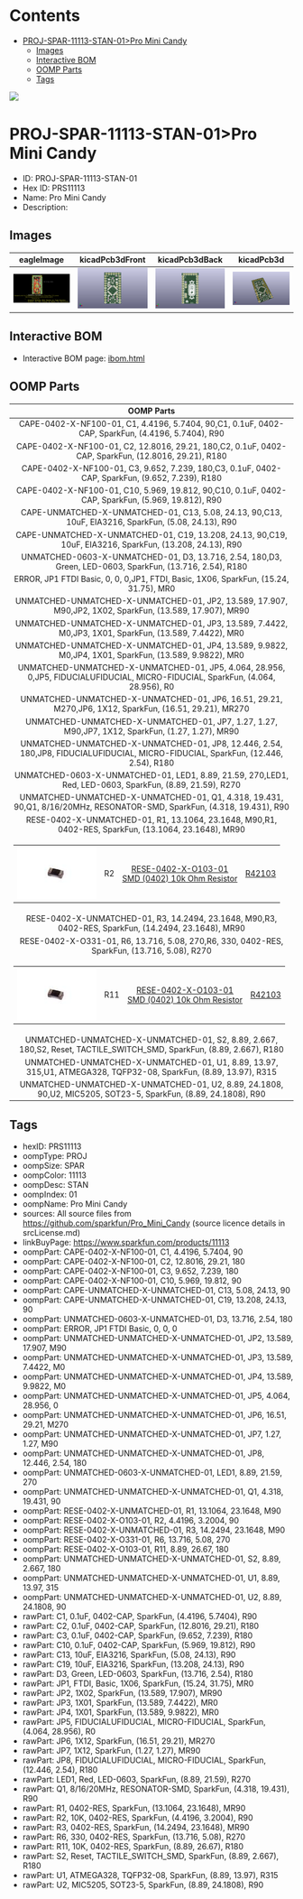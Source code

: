 



Contents
========

* [PROJ-SPAR-11113-STAN-01>Pro Mini Candy](#proj-spar-11113-stan-01pro-mini-candy)
	* [Images](#images)
	* [Interactive BOM](#interactive-bom)
	* [OOMP Parts](#oomp-parts)
	* [Tags](#tags)
  
![][im]
# PROJ-SPAR-11113-STAN-01>Pro Mini Candy

- ID: PROJ-SPAR-11113-STAN-01
- Hex ID: PRS11113
- Name: Pro Mini Candy
- Description: 

## Images
  
  

|eagleImage|kicadPcb3dFront|kicadPcb3dBack|kicadPcb3d|
| :---: | :---: | :---: | :---: |
|[![eagleImage](eagleImage_140.png)](eagleImage_600.png)|[![kicadPcb3dFront](kicadPcb3dFront_140.png)](kicadPcb3dFront_600.png)|[![kicadPcb3dBack](kicadPcb3dBack_140.png)](kicadPcb3dBack_600.png)|[![kicadPcb3d](kicadPcb3d_140.png)](kicadPcb3d_600.png)|

## Interactive BOM

- Interactive BOM page: [ibom.html](kicad/bom/ibom.html)

## OOMP Parts
  

|OOMP Parts|
| :---: |
|CAPE-0402-X-NF100-01, C1, 4.4196, 5.7404, 90,C1, 0.1uF, 0402-CAP, SparkFun, (4.4196, 5.7404), R90|
|CAPE-0402-X-NF100-01, C2, 12.8016, 29.21, 180,C2, 0.1uF, 0402-CAP, SparkFun, (12.8016, 29.21), R180|
|CAPE-0402-X-NF100-01, C3, 9.652, 7.239, 180,C3, 0.1uF, 0402-CAP, SparkFun, (9.652, 7.239), R180|
|CAPE-0402-X-NF100-01, C10, 5.969, 19.812, 90,C10, 0.1uF, 0402-CAP, SparkFun, (5.969, 19.812), R90|
|CAPE-UNMATCHED-X-UNMATCHED-01, C13, 5.08, 24.13, 90,C13, 10uF, EIA3216, SparkFun, (5.08, 24.13), R90|
|CAPE-UNMATCHED-X-UNMATCHED-01, C19, 13.208, 24.13, 90,C19, 10uF, EIA3216, SparkFun, (13.208, 24.13), R90|
|UNMATCHED-0603-X-UNMATCHED-01, D3, 13.716, 2.54, 180,D3, Green, LED-0603, SparkFun, (13.716, 2.54), R180|
|ERROR, JP1 FTDI Basic, 0, 0, 0,JP1, FTDI, Basic, 1X06, SparkFun, (15.24, 31.75), MR0|
|UNMATCHED-UNMATCHED-X-UNMATCHED-01, JP2, 13.589, 17.907, M90,JP2, 1X02, SparkFun, (13.589, 17.907), MR90|
|UNMATCHED-UNMATCHED-X-UNMATCHED-01, JP3, 13.589, 7.4422, M0,JP3, 1X01, SparkFun, (13.589, 7.4422), MR0|
|UNMATCHED-UNMATCHED-X-UNMATCHED-01, JP4, 13.589, 9.9822, M0,JP4, 1X01, SparkFun, (13.589, 9.9822), MR0|
|UNMATCHED-UNMATCHED-X-UNMATCHED-01, JP5, 4.064, 28.956, 0,JP5, FIDUCIALUFIDUCIAL, MICRO-FIDUCIAL, SparkFun, (4.064, 28.956), R0|
|UNMATCHED-UNMATCHED-X-UNMATCHED-01, JP6, 16.51, 29.21, M270,JP6, 1X12, SparkFun, (16.51, 29.21), MR270|
|UNMATCHED-UNMATCHED-X-UNMATCHED-01, JP7, 1.27, 1.27, M90,JP7, 1X12, SparkFun, (1.27, 1.27), MR90|
|UNMATCHED-UNMATCHED-X-UNMATCHED-01, JP8, 12.446, 2.54, 180,JP8, FIDUCIALUFIDUCIAL, MICRO-FIDUCIAL, SparkFun, (12.446, 2.54), R180|
|UNMATCHED-0603-X-UNMATCHED-01, LED1, 8.89, 21.59, 270,LED1, Red, LED-0603, SparkFun, (8.89, 21.59), R270|
|UNMATCHED-UNMATCHED-X-UNMATCHED-01, Q1, 4.318, 19.431, 90,Q1, 8/16/20MHz, RESONATOR-SMD, SparkFun, (4.318, 19.431), R90|
|RESE-0402-X-UNMATCHED-01, R1, 13.1064, 23.1648, M90,R1, 0402-RES, SparkFun, (13.1064, 23.1648), MR90|
|<table><tr><td>![RESE-0402-X-O103-01](https://raw.githubusercontent.com/oomlout/oomlout_OOMP_parts/main/RESE-0402-X-O103-01/image_140.jpg)</td><td> R2</td><td>[RESE-0402-X-O103-01<br>SMD (0402) 10k Ohm Resistor](https://github.com/oomlout/oomlout_OOMP_parts/tree/main/RESE-0402-X-O103-01/)</td><td>[R42103](https://github.com/oomlout/oomlout_OOMP_parts/tree/main/RESE-0402-X-O103-01/)</td></tr></table>|
|RESE-0402-X-UNMATCHED-01, R3, 14.2494, 23.1648, M90,R3, 0402-RES, SparkFun, (14.2494, 23.1648), MR90|
|RESE-0402-X-O331-01, R6, 13.716, 5.08, 270,R6, 330, 0402-RES, SparkFun, (13.716, 5.08), R270|
|<table><tr><td>![RESE-0402-X-O103-01](https://raw.githubusercontent.com/oomlout/oomlout_OOMP_parts/main/RESE-0402-X-O103-01/image_140.jpg)</td><td> R11</td><td>[RESE-0402-X-O103-01<br>SMD (0402) 10k Ohm Resistor](https://github.com/oomlout/oomlout_OOMP_parts/tree/main/RESE-0402-X-O103-01/)</td><td>[R42103](https://github.com/oomlout/oomlout_OOMP_parts/tree/main/RESE-0402-X-O103-01/)</td></tr></table>|
|UNMATCHED-UNMATCHED-X-UNMATCHED-01, S2, 8.89, 2.667, 180,S2, Reset, TACTILE_SWITCH_SMD, SparkFun, (8.89, 2.667), R180|
|UNMATCHED-UNMATCHED-X-UNMATCHED-01, U1, 8.89, 13.97, 315,U1, ATMEGA328, TQFP32-08, SparkFun, (8.89, 13.97), R315|
|UNMATCHED-UNMATCHED-X-UNMATCHED-01, U2, 8.89, 24.1808, 90,U2, MIC5205, SOT23-5, SparkFun, (8.89, 24.1808), R90|

## Tags

- hexID: PRS11113
- oompType: PROJ
- oompSize: SPAR
- oompColor: 11113
- oompDesc: STAN
- oompIndex: 01
- oompName: Pro Mini Candy
- sources: All source files from https://github.com/sparkfun/Pro_Mini_Candy (source licence details in srcLicense.md)
- linkBuyPage: https://www.sparkfun.com/products/11113
- oompPart: CAPE-0402-X-NF100-01, C1, 4.4196, 5.7404, 90
- oompPart: CAPE-0402-X-NF100-01, C2, 12.8016, 29.21, 180
- oompPart: CAPE-0402-X-NF100-01, C3, 9.652, 7.239, 180
- oompPart: CAPE-0402-X-NF100-01, C10, 5.969, 19.812, 90
- oompPart: CAPE-UNMATCHED-X-UNMATCHED-01, C13, 5.08, 24.13, 90
- oompPart: CAPE-UNMATCHED-X-UNMATCHED-01, C19, 13.208, 24.13, 90
- oompPart: UNMATCHED-0603-X-UNMATCHED-01, D3, 13.716, 2.54, 180
- oompPart: ERROR, JP1 FTDI Basic, 0, 0, 0
- oompPart: UNMATCHED-UNMATCHED-X-UNMATCHED-01, JP2, 13.589, 17.907, M90
- oompPart: UNMATCHED-UNMATCHED-X-UNMATCHED-01, JP3, 13.589, 7.4422, M0
- oompPart: UNMATCHED-UNMATCHED-X-UNMATCHED-01, JP4, 13.589, 9.9822, M0
- oompPart: UNMATCHED-UNMATCHED-X-UNMATCHED-01, JP5, 4.064, 28.956, 0
- oompPart: UNMATCHED-UNMATCHED-X-UNMATCHED-01, JP6, 16.51, 29.21, M270
- oompPart: UNMATCHED-UNMATCHED-X-UNMATCHED-01, JP7, 1.27, 1.27, M90
- oompPart: UNMATCHED-UNMATCHED-X-UNMATCHED-01, JP8, 12.446, 2.54, 180
- oompPart: UNMATCHED-0603-X-UNMATCHED-01, LED1, 8.89, 21.59, 270
- oompPart: UNMATCHED-UNMATCHED-X-UNMATCHED-01, Q1, 4.318, 19.431, 90
- oompPart: RESE-0402-X-UNMATCHED-01, R1, 13.1064, 23.1648, M90
- oompPart: RESE-0402-X-O103-01, R2, 4.4196, 3.2004, 90
- oompPart: RESE-0402-X-UNMATCHED-01, R3, 14.2494, 23.1648, M90
- oompPart: RESE-0402-X-O331-01, R6, 13.716, 5.08, 270
- oompPart: RESE-0402-X-O103-01, R11, 8.89, 26.67, 180
- oompPart: UNMATCHED-UNMATCHED-X-UNMATCHED-01, S2, 8.89, 2.667, 180
- oompPart: UNMATCHED-UNMATCHED-X-UNMATCHED-01, U1, 8.89, 13.97, 315
- oompPart: UNMATCHED-UNMATCHED-X-UNMATCHED-01, U2, 8.89, 24.1808, 90
- rawPart: C1, 0.1uF, 0402-CAP, SparkFun, (4.4196, 5.7404), R90
- rawPart: C2, 0.1uF, 0402-CAP, SparkFun, (12.8016, 29.21), R180
- rawPart: C3, 0.1uF, 0402-CAP, SparkFun, (9.652, 7.239), R180
- rawPart: C10, 0.1uF, 0402-CAP, SparkFun, (5.969, 19.812), R90
- rawPart: C13, 10uF, EIA3216, SparkFun, (5.08, 24.13), R90
- rawPart: C19, 10uF, EIA3216, SparkFun, (13.208, 24.13), R90
- rawPart: D3, Green, LED-0603, SparkFun, (13.716, 2.54), R180
- rawPart: JP1, FTDI, Basic, 1X06, SparkFun, (15.24, 31.75), MR0
- rawPart: JP2, 1X02, SparkFun, (13.589, 17.907), MR90
- rawPart: JP3, 1X01, SparkFun, (13.589, 7.4422), MR0
- rawPart: JP4, 1X01, SparkFun, (13.589, 9.9822), MR0
- rawPart: JP5, FIDUCIALUFIDUCIAL, MICRO-FIDUCIAL, SparkFun, (4.064, 28.956), R0
- rawPart: JP6, 1X12, SparkFun, (16.51, 29.21), MR270
- rawPart: JP7, 1X12, SparkFun, (1.27, 1.27), MR90
- rawPart: JP8, FIDUCIALUFIDUCIAL, MICRO-FIDUCIAL, SparkFun, (12.446, 2.54), R180
- rawPart: LED1, Red, LED-0603, SparkFun, (8.89, 21.59), R270
- rawPart: Q1, 8/16/20MHz, RESONATOR-SMD, SparkFun, (4.318, 19.431), R90
- rawPart: R1, 0402-RES, SparkFun, (13.1064, 23.1648), MR90
- rawPart: R2, 10K, 0402-RES, SparkFun, (4.4196, 3.2004), R90
- rawPart: R3, 0402-RES, SparkFun, (14.2494, 23.1648), MR90
- rawPart: R6, 330, 0402-RES, SparkFun, (13.716, 5.08), R270
- rawPart: R11, 10K, 0402-RES, SparkFun, (8.89, 26.67), R180
- rawPart: S2, Reset, TACTILE_SWITCH_SMD, SparkFun, (8.89, 2.667), R180
- rawPart: U1, ATMEGA328, TQFP32-08, SparkFun, (8.89, 13.97), R315
- rawPart: U2, MIC5205, SOT23-5, SparkFun, (8.89, 24.1808), R90



[im]: kicadPcb3d_450.png
